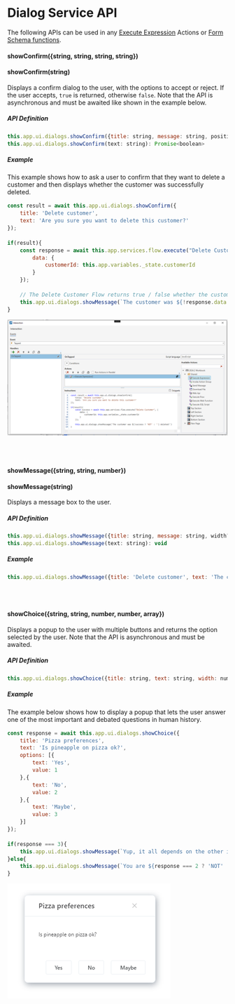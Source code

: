 # Dialog Service API

The following APIs can be used in any [Execute Expression](../interactionmodel/workbookactions.md#execute-expression) Actions or [Form Schema functions](../../../forms/formschemas/functions.md).

#### showConfirm({string, string, string, string})
#### showConfirm(string)

Displays a confirm dialog to the user, with the options to accept or reject. If the user accepts, `true` is returned, otherwise `false`. Note that the API is asynchronous and must be awaited like shown in the example below.  

##### API Definition

```javascript
this.app.ui.dialogs.showConfirm({title: string, message: string, positiveButtonText?: string, negativeButtonText?: string }) : Promise<boolean>
this.app.ui.dialogs.showConfirm(text: string): Promise<boolean>
```

##### Example

This example shows how to ask a user to confirm that they want to delete a customer and then displays whether the customer was successfully deleted.

```javascript
const result = await this.app.ui.dialogs.showConfirm({
    title: 'Delete customer', 
    text: 'Are you sure you want to delete this customer?'
});

if(result){
    const response = await this.app.services.flow.execute("Delete Customer", {
        data: {
            customerId: this.app.variables._state.customerId
        }
    });
    
    // The Delete Customer Flow returns true / false whether the customer was successfully deleted or not.
    this.app.ui.dialogs.showMessage(`The customer was ${!response.data ? 'NOT' : ''} deleted!`)    
}
```

![img](../../../../../../images/invision/dialog-service-api-example.png)

<br/>
<br/>

#### showMessage({string, string, number})
#### showMessage(string)

Displays a message box to the user.

##### API Definition

```javascript
this.app.ui.dialogs.showMessage({title: string, message: string, width?: number}) : void
this.app.ui.dialogs.showMessage(text: string): void
```

##### Example

```javascript
this.app.ui.dialogs.showMessage({title: 'Delete customer', text: 'The customer was deleted.'});
```

<br/>
<br/>

#### showChoice({string, string, number, number, array})

Displays a popup to the user with multiple buttons and returns the option selected by the user. Note that the API is asynchronous and must be awaited.

##### API Definition

```javascript
this.app.ui.dialogs.showChoice({title: string, text: string, width: number, height: number, options: { text: string; value: any }[]}) : Promise<any>
```

##### Example

The example below shows how to display a popup that lets the user answer one of the most important and debated questions in human history.

```javascript
const response = await this.app.ui.dialogs.showChoice({
    title: 'Pizza preferences', 
    text: 'Is pineapple on pizza ok?', 
    options: [{
        text: 'Yes',
        value: 1
    },{
        text: 'No',
        value: 2
    },{
        text: 'Maybe',
        value: 3
    }]
});

if(response === 3){
    this.app.ui.dialogs.showMessage(`Yup, it all depends on the other ingredients.`);
}else{
    this.app.ui.dialogs.showMessage(`You are ${response === 2 ? 'NOT' : ''} a pineapple lover.`);
}

```

![img](../../../../../../images/invision/choice-dialog-example.png)

